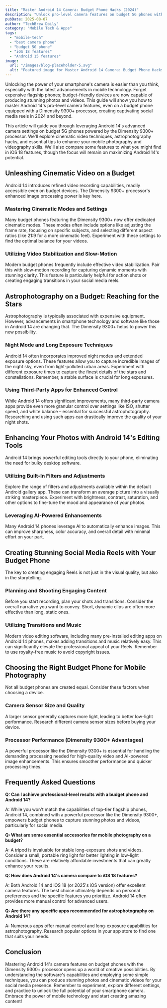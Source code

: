 ```yaml
---
title: "Master Android 14 Camera: Budget Phone Hacks (2024)"
description: "Unlock pro-level camera features on budget 5G phones with Dimensity 9300+ processors.  Learn cinematic video & astrophotography tricks for stunning social media Reels.  Read our complete guide now!"
pubDate: 2025-08-07
author: "TechBrew Daily"
category: "Mobile Tech & Apps"
tags:
  - "mobile-tech"
  - "best camera phone"
  - "budget 5G phone"
  - "iOS 18 features"
  - "Android 15 features"
image:
  url: "/images/blog-placeholder-5.svg"
  alt: "Featured image for Master Android 14 Camera: Budget Phone Hacks (2024)"
---
```


Unlocking the power of your smartphone's camera is easier than you think, especially with the latest advancements in mobile technology.  Forget expensive flagship phones; budget-friendly devices are now capable of producing stunning photos and videos.  This guide will show you how to master Android 14's pro-level camera features, even on a budget phone equipped with a Dimensity 9300+ processor, creating captivating social media reels in 2024 and beyond.


This article will guide you through leveraging Android 14's advanced camera settings on budget 5G phones powered by the Dimensity 9300+ processor. We'll explore cinematic video techniques, astrophotography hacks, and essential tips to enhance your mobile photography and videography skills.  We'll also compare some features to what you might find in iOS 18 features,  though the focus will remain on maximizing Android 14's potential.


## Unleashing Cinematic Video on a Budget

Android 14 introduces refined video recording capabilities, readily accessible even on budget devices. The Dimensity 9300+ processor's enhanced image processing power is key here.

### Mastering Cinematic Modes and Settings

Many budget phones featuring the Dimensity 9300+ now offer dedicated cinematic modes. These modes often include options like adjusting the frame rate, focusing on specific subjects, and selecting different aspect ratios (like 21:9 for a more cinematic feel). Experiment with these settings to find the optimal balance for your videos.

### Utilizing Video Stabilization and Slow-Motion

Modern budget phones frequently include effective video stabilization. Pair this with slow-motion recording for capturing dynamic moments with stunning clarity. This feature is particularly helpful for action shots or creating engaging transitions in your social media reels.


## Astrophotography on a Budget: Reaching for the Stars

Astrophotography is typically associated with expensive equipment.  However, advancements in smartphone technology and software like those in Android 14 are changing that.  The Dimensity 9300+ helps to power this new possibility.

### Night Mode and Long Exposure Techniques

Android 14 often incorporates improved night modes and extended exposure options.  These features allow you to capture incredible images of the night sky, even from light-polluted urban areas. Experiment with different exposure times to capture the finest details of the stars and constellations.  Remember, a stable surface is crucial for long exposures.

### Using Third-Party Apps for Enhanced Control

While Android 14 offers significant improvements, many third-party camera apps provide even more granular control over settings like ISO, shutter speed, and white balance – essential for successful astrophotography.  Researching and using such apps can drastically improve the quality of your night shots.


## Enhancing Your Photos with Android 14's Editing Tools

Android 14 brings powerful editing tools directly to your phone, eliminating the need for bulky desktop software.

### Utilizing Built-In Filters and Adjustments

Explore the range of filters and adjustments available within the default Android gallery app.  These can transform an average picture into a visually striking masterpiece.  Experiment with brightness, contrast, saturation, and other options to fine-tune the mood and appearance of your photos.

### Leveraging AI-Powered Enhancements

Many Android 14 phones leverage AI to automatically enhance images. This can improve sharpness, color accuracy, and overall detail with minimal effort on your part.


##  Creating Stunning Social Media Reels with Your Budget Phone

The key to creating engaging Reels is not just in the visual quality, but also in the storytelling.

### Planning and Shooting Engaging Content

Before you start recording, plan your shots and transitions.  Consider the overall narrative you want to convey.  Short, dynamic clips are often more effective than long, static ones.

### Utilizing Transitions and Music

Modern video editing software, including many pre-installed editing apps on Android 14 phones, makes adding transitions and music relatively easy. This can significantly elevate the professional appeal of your Reels. Remember to use royalty-free music to avoid copyright issues.


##  Choosing the Right Budget Phone for Mobile Photography

Not all budget phones are created equal.  Consider these factors when choosing a device.

### Camera Sensor Size and Quality

A larger sensor generally captures more light, leading to better low-light performance.  Research different camera sensor sizes before buying your device.

### Processor Performance (Dimensity 9300+ Advantages)

A powerful processor like the Dimensity 9300+ is essential for handling the demanding processing needed for high-quality video and AI-powered image enhancements.  This ensures smoother performance and quicker processing times.


## Frequently Asked Questions

**Q: Can I achieve professional-level results with a budget phone and Android 14?**

A: While you won't match the capabilities of top-tier flagship phones, Android 14, combined with a powerful processor like the Dimensity 9300+, empowers budget phones to capture stunning photos and videos, particularly for social media.

**Q: What are some essential accessories for mobile photography on a budget?**

A: A tripod is invaluable for stable long-exposure shots and videos.  Consider a small, portable ring light for better lighting in low-light conditions.  These are relatively affordable investments that can greatly enhance your results.

**Q: How does Android 14's camera compare to iOS 18 features?**

A: Both Android 14 and iOS 18 (or 2025's iOS version) offer excellent camera features.  The best choice ultimately depends on personal preferences and the specific features you prioritize. Android 14 often provides more manual control for advanced users.

**Q: Are there any specific apps recommended for astrophotography on Android 14?**

A: Numerous apps offer manual control and long-exposure capabilities for astrophotography. Research popular options in your app store to find one that suits your needs.


## Conclusion

Mastering Android 14's camera features on budget phones with the Dimensity 9300+ processor opens up a world of creative possibilities. By understanding the software's capabilities and employing some simple techniques, you can produce stunning photos and cinematic videos for your social media presence.  Remember to experiment, explore different settings, and practice to unlock the full potential of your smartphone camera.  Embrace the power of mobile technology and start creating amazing content!